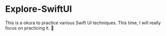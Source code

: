 # Explore-SwiftUI
This is a okura to practice various Swift UI techniques. This time, I will really focus on practicing it. 🥺
